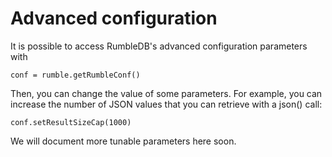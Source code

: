 # Advanced configuration

It is possible to access RumbleDB's advanced configuration parameters with

```
conf = rumble.getRumbleConf()
```

Then, you can change the value of some parameters. For example, you can increase the number of JSON values that you can retrieve with a json() call:

```
conf.setResultSizeCap(1000)
```

We will document more tunable parameters here soon.
